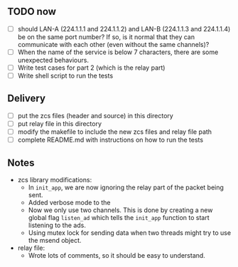 ## TODO now
- [ ] should LAN-A (224.1.1.1 and 224.1.1.2) and LAN-B (224.1.1.3 and 224.1.1.4) be on the same port number? If so, is it normal that they can communicate with each other (even without the same channels)?
- [ ] When the name of the service is below 7 characters, there are some unexpected behaviours.
- [ ] Write test cases for part 2 (which is the relay part)
- [ ] Write shell script to run the tests

## Delivery
- [ ] put the zcs files (header and source) in this directory
- [ ] put relay file in this directory
- [ ] modify the makefile to include the new zcs files and relay file path
- [ ] complete README.md with instructions on how to run the tests

## Notes
- zcs library modifications:
    - In `init_app`, we are now ignoring the relay part of the packet being sent. 
    - Added verbose mode to the 
    - Now we only use two channels. This is done by creating a new global flag `listen_ad` which tells the `init_app` function to start listening to the ads.
    - Using mutex lock for sending data when two threads might try to use the msend object.
- relay file:
    - Wrote lots of comments, so it should be easy to understand. 


